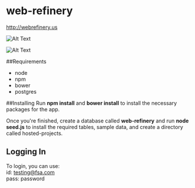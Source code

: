 # web-refinery

http://webrefinery.us

![Alt Text](https://github.com/ivanyyuk/web-refinery/raw/master/browser/images/webrefinery_interface.gif)

![Alt Text](https://github.com/ivanyyuk/web-refinery/raw/master/browser/images/webrefinery_export.gif)

##Requirements
- node
- npm
- bower
- postgres

##Installing
Run __npm install__ and __bower install__ to install the necessary packages for the app. 

Once you're finished, create a database called __web-refinery__ and run __node seed.js__ to install the required tables, sample data, and create a directory called hosted-projects. 

## Logging In

To login, you can use:  
 id: testing@fsa.com  
 pass: password
